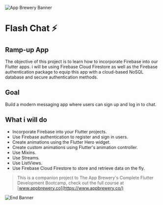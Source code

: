 ![App Brewery Banner](https://github.com/londonappbrewery/Images/blob/master/AppBreweryBanner.png)


# Flash Chat ⚡️

## Ramp-up App

The objective of this project is to learn how to incorporate Firebase into our Flutter apps. i will be using Firebase Cloud Firestore as well as the Firebase authentication package to equip this app with a cloud-based NoSQL database and secure authentication methods.


## Goal

Build a modern messaging app where users can sign up and log in to chat.

<!---
TODO: Insert gif here
-->

## What i will do

- Incorporate Firebase into your Flutter projects.
- Use Firebase authentication to register and sign in users.
- Create animations using the Flutter Hero widget.
- Create custom animations using Flutter's animation controller.
- Use Mixins.
- Use Streams.
- Use ListViews.
- Use Firebase Cloud Firestore to store and retrieve data on the fly.



>This is a companion project to The App Brewery's Complete Flutter Development Bootcamp, check out the full course at [www.appbrewery.co](https://www.appbrewery.co/)

![End Banner](https://github.com/londonappbrewery/Images/blob/master/readme-end-banner.png)
